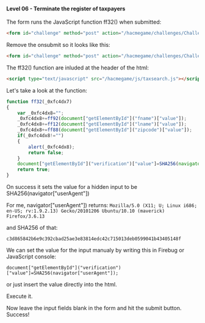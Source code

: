 #### Level 06 - Terminate the register of taxpayers

The form runs the JavaScript function ff32() when submitted:
```html
<form id="challenge" method="post" action="/hacmegame/challenges/ChallengeS14.html" onsubmit="return ff32();">
```

Remove the onsubmit so it looks like this:
```html
<form id="challenge" method="post" action="/hacmegame/challenges/ChallengeS14.html">
```

The ff32() function are inluded at the header of the html:
```html
<script type="text/javascript" src="/hacmegame/js/taxsearch.js"></script>
```

Let's take a look at the function:
```javascript
function ff32(_0xfc4dx7)
{
	var _0xfc4dx8="";
	_0xfc4dx8+=ff92(document["getElementById"]("fname")["value"]);
	_0xfc4dx8+=ff12(document["getElementById"]("lname")["value"]);
	_0xfc4dx8+=ff88(document["getElementById"]("zipcode")["value"]);
	if(_0xfc4dx8!="")
	{
		alert(_0xfc4dx8);
		return false;
	}
	document["getElementById"]("verification")["value"]=SHA256(navigator["userAgent"]);
	return true;
}
```

On success it sets the value for a hidden input to be SHA256(navigator["userAgent"])

For me, navigator["userAgent"]) returns:
```Mozilla/5.0 (X11; U; Linux i686; en-US; rv:1.9.2.13) Gecko/20101206 Ubuntu/10.10 (maverick) Firefox/3.6.13```

and SHA256 of that:
```
c3d865842b6e9c392cbad25ae3e83814edc42c715013deb0599041b43405148f
```

We can set the value for the input manualy by writing this in Firebug or JavaScript console:
```
document["getElementById"]("verification")["value"]=SHA256(navigator["userAgent"]);
```

or just insert the value directly into the html.

Execute it.

Now leave the input fields blank in the form and hit the submit button. Success!